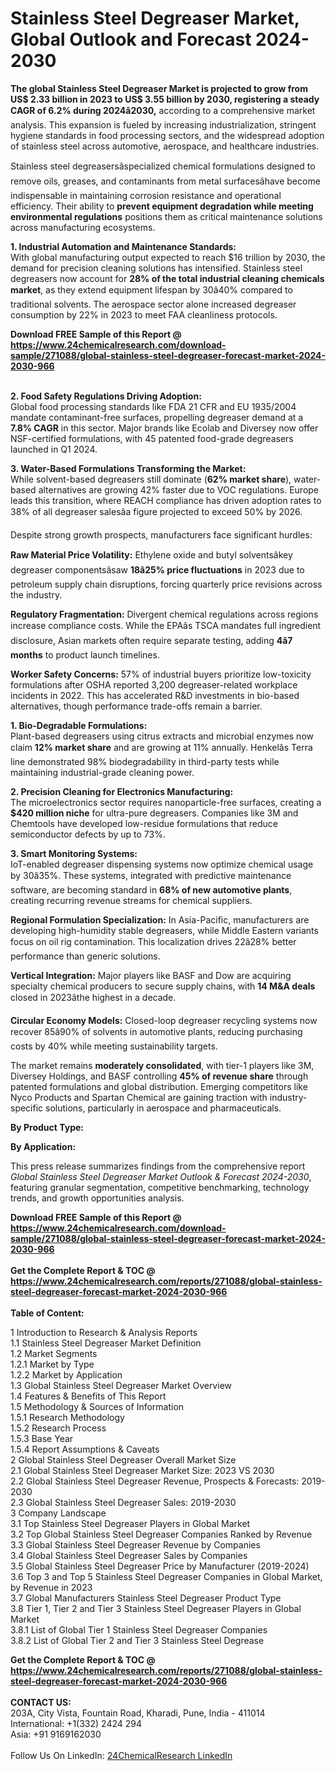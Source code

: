 <h1>Stainless Steel Degreaser Market, Global Outlook and Forecast 2024-2030</h1><p><strong>The global Stainless Steel Degreaser Market is projected to grow from US$ 2.33 billion in 2023 to US$ 3.55 billion by 2030, registering a steady CAGR of 6.2% during 2024â2030,</strong> according to a comprehensive market analysis. This expansion is fueled by increasing industrialization, stringent hygiene standards in food processing sectors, and the widespread adoption of stainless steel across automotive, aerospace, and healthcare industries.</p><p>Stainless steel degreasersâspecialized chemical formulations designed to remove oils, greases, and contaminants from metal surfacesâhave become indispensable in maintaining corrosion resistance and operational efficiency. Their ability to <strong>prevent equipment degradation while meeting environmental regulations</strong> positions them as critical maintenance solutions across manufacturing ecosystems.</p><p><strong>1. Industrial Automation and Maintenance Standards:</strong><br>
With global manufacturing output expected to reach $16 trillion by 2030, the demand for precision cleaning solutions has intensified. Stainless steel degreasers now account for <strong>28% of the total industrial cleaning chemicals market</strong>, as they extend equipment lifespan by 30â40% compared to traditional solvents. The aerospace sector alone increased degreaser consumption by 22% in 2023 to meet FAA cleanliness protocols.</p><div><b>Download FREE Sample of this Report @ 
            <a href="https://www.24chemicalresearch.com/download-sample/271088/global-stainless-steel-degreaser-forecast-market-2024-2030-966">
            https://www.24chemicalresearch.com/download-sample/271088/global-stainless-steel-degreaser-forecast-market-2024-2030-966</a></b></div><br><p><strong>2. Food Safety Regulations Driving Adoption:</strong><br>
Global food processing standards like FDA 21 CFR and EU 1935/2004 mandate contaminant-free surfaces, propelling degreaser demand at a <strong>7.8% CAGR</strong> in this sector. Major brands like Ecolab and Diversey now offer NSF-certified formulations, with 45 patented food-grade degreasers launched in Q1 2024.</p><p><strong>3. Water-Based Formulations Transforming the Market:</strong><br>
While solvent-based degreasers still dominate (<strong>62% market share</strong>), water-based alternatives are growing 42% faster due to VOC regulations. Europe leads this transition, where REACH compliance has driven adoption rates to 38% of all degreaser salesâa figure projected to exceed 50% by 2026.</p><p>Despite strong growth prospects, manufacturers face significant hurdles:</p><p><strong>Raw Material Price Volatility:</strong> Ethylene oxide and butyl solventsâkey degreaser componentsâsaw <strong>18â25% price fluctuations</strong> in 2023 due to petroleum supply chain disruptions, forcing quarterly price revisions across the industry.</p><p><strong>Regulatory Fragmentation:</strong> Divergent chemical regulations across regions increase compliance costs. While the EPAâs TSCA mandates full ingredient disclosure, Asian markets often require separate testing, adding <strong>4â7 months</strong> to product launch timelines.</p><p><strong>Worker Safety Concerns:</strong> 57% of industrial buyers prioritize low-toxicity formulations after OSHA reported 3,200 degreaser-related workplace incidents in 2022. This has accelerated R&amp;D investments in bio-based alternatives, though performance trade-offs remain a barrier.</p><p><strong>1. Bio-Degradable Formulations:</strong><br>
Plant-based degreasers using citrus extracts and microbial enzymes now claim <strong>12% market share</strong> and are growing at 11% annually. Henkelâs Terra line demonstrated 98% biodegradability in third-party tests while maintaining industrial-grade cleaning power.</p><p><strong>2. Precision Cleaning for Electronics Manufacturing:</strong><br>
The microelectronics sector requires nanoparticle-free surfaces, creating a <strong>$420 million niche</strong> for ultra-pure degreasers. Companies like 3M and Chemtools have developed low-residue formulations that reduce semiconductor defects by up to 73%.</p><p><strong>3. Smart Monitoring Systems:</strong><br>
IoT-enabled degreaser dispensing systems now optimize chemical usage by 30â35%. These systems, integrated with predictive maintenance software, are becoming standard in <strong>68% of new automotive plants</strong>, creating recurring revenue streams for chemical suppliers.</p><p><strong>Regional Formulation Specialization:</strong> In Asia-Pacific, manufacturers are developing high-humidity stable degreasers, while Middle Eastern variants focus on oil rig contamination. This localization drives 22â28% better performance than generic solutions.</p><p><strong>Vertical Integration:</strong> Major players like BASF and Dow are acquiring specialty chemical producers to secure supply chains, with <strong>14 M&amp;A deals</strong> closed in 2023âthe highest in a decade.</p><p><strong>Circular Economy Models:</strong> Closed-loop degreaser recycling systems now recover 85â90% of solvents in automotive plants, reducing purchasing costs by 40% while meeting sustainability targets.</p><p>The market remains <strong>moderately consolidated</strong>, with tier-1 players like 3M, Diversey Holdings, and BASF controlling <strong>45% of revenue share</strong> through patented formulations and global distribution. Emerging competitors like Nyco Products and Spartan Chemical are gaining traction with industry-specific solutions, particularly in aerospace and pharmaceuticals.</p><p><strong>By Product Type:</strong></p><p><strong>By Application:</strong></p><p>This press release summarizes findings from the comprehensive report <em>Global Stainless Steel Degreaser Market Outlook &amp; Forecast 2024-2030</em>, featuring granular segmentation, competitive benchmarking, technology trends, and growth opportunities analysis.</p><div><b>Download FREE Sample of this Report @ 
            <a href="https://www.24chemicalresearch.com/download-sample/271088/global-stainless-steel-degreaser-forecast-market-2024-2030-966">
            https://www.24chemicalresearch.com/download-sample/271088/global-stainless-steel-degreaser-forecast-market-2024-2030-966</a></b></div><br><div><b>Get the Complete Report & TOC @ 
            <a href="https://www.24chemicalresearch.com/reports/271088/global-stainless-steel-degreaser-forecast-market-2024-2030-966">
            https://www.24chemicalresearch.com/reports/271088/global-stainless-steel-degreaser-forecast-market-2024-2030-966</a></b></div><br>
            <b>Table of Content:</b><p>1 Introduction to Research & Analysis Reports<br />
    1.1 Stainless Steel Degreaser Market Definition<br />
    1.2 Market Segments<br />
        1.2.1 Market by Type<br />
        1.2.2 Market by Application<br />
    1.3 Global Stainless Steel Degreaser Market Overview<br />
    1.4 Features & Benefits of This Report<br />
    1.5 Methodology & Sources of Information<br />
        1.5.1 Research Methodology<br />
        1.5.2 Research Process<br />
        1.5.3 Base Year<br />
        1.5.4 Report Assumptions & Caveats<br />
2 Global Stainless Steel Degreaser Overall Market Size<br />
    2.1 Global Stainless Steel Degreaser Market Size: 2023 VS 2030<br />
    2.2 Global Stainless Steel Degreaser Revenue, Prospects & Forecasts: 2019-2030<br />
    2.3 Global Stainless Steel Degreaser Sales: 2019-2030<br />
3 Company Landscape<br />
    3.1 Top Stainless Steel Degreaser Players in Global Market<br />
    3.2 Top Global Stainless Steel Degreaser Companies Ranked by Revenue<br />
    3.3 Global Stainless Steel Degreaser Revenue by Companies<br />
    3.4 Global Stainless Steel Degreaser Sales by Companies<br />
    3.5 Global Stainless Steel Degreaser Price by Manufacturer (2019-2024)<br />
    3.6 Top 3 and Top 5 Stainless Steel Degreaser Companies in Global Market, by Revenue in 2023<br />
    3.7 Global Manufacturers Stainless Steel Degreaser Product Type<br />
    3.8 Tier 1, Tier 2 and Tier 3 Stainless Steel Degreaser Players in Global Market<br />
        3.8.1 List of Global Tier 1 Stainless Steel Degreaser Companies<br />
        3.8.2 List of Global Tier 2 and Tier 3 Stainless Steel Degrease</p><div><b>Get the Complete Report & TOC @ 
            <a href="https://www.24chemicalresearch.com/reports/271088/global-stainless-steel-degreaser-forecast-market-2024-2030-966">
            https://www.24chemicalresearch.com/reports/271088/global-stainless-steel-degreaser-forecast-market-2024-2030-966</a></b></div><br><b>CONTACT US:</b><br>
            203A, City Vista, Fountain Road, Kharadi, Pune, India - 411014<br>
            International: +1(332) 2424 294<br>
            Asia: +91 9169162030 <br><br>
            Follow Us On LinkedIn: <a href="https://www.linkedin.com/company/24chemicalresearch/">24ChemicalResearch LinkedIn</a>